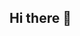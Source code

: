 ## Hi there 👋

<!--
**Dulcie-IfThenElse/Dulcie-IfThenElse** is a ✨ _special_ ✨ repository because its `README.md` (this file) appears on your GitHub profile.

- 🔭 I’m currently working on creating my portfolio.
- 🌱 I’m currently learning how to do sentiment analysis using Python.
- 👯 I’m looking to collaborate on new projects to help build my portfolio.
- 🤓 I'm a new data analyst looking for suitable freelance projects.
- 💬 Ask me about marketing and product analytics.
-->
